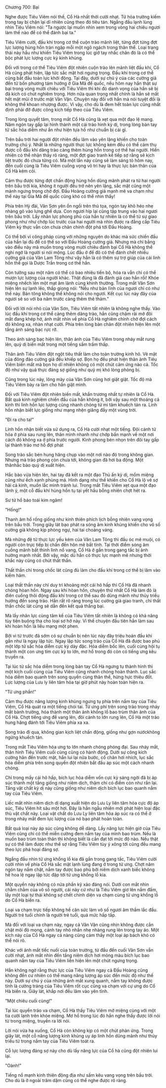 




Chương 700: Bại


Nghe được Tiêu Viêm nói thế, Cổ Hà nhất thời cười nhạt. Tử hỏa trường kiếm trong tay bị chặn lại dĩ nhiên cũng theo đó tiêu tán. Ngẩng đầu lạnh lùng nhìn Tiêu Viêm nói: "Ta ngược lại muốn nhìn xem trong vòng hai chiêu ngươi làm thế nào để có thể đánh bại ta."

Tiêu Viêm cười, đấu khí trong cơ thể cuộn trào mãnh liệt, từng đợt từng đợt lực lượng hùng hồn tràn ngập mỗi một ngõ ngách trong thân thể. Loại trạng thái này hầu như khiến Tiêu Viêm trong lúc giở tay nhấc chân đó là có thể bộc phát lực lượng cực kỳ kinh khủng.

Đối với trong cơ thể Tiêu Viêm đột nhiên cuộn trào lên mãnh liệt đấu khí, Cổ Hà cũng phát hiện, lập tức sắc mặt hơi ngưng trọng. Đấu khí trong cơ thể cũng bắt đầu toàn lực khởi động. Tại đây, dưới sự chú ý của các cường giả đến từ bốn phương tám hướng ở Gia Mã đế quốc, nếu hôm nay hắn thật sự bại trong vòng mười chiêu với Tiêu Viêm thì khi đó danh vọng của hắn sẽ bị đả kích có chút nghiêm trọng. Hơn nữa quan trọng nhất chính là hắn sẽ mất hết mặt mũi ở trước mặt Vân Vận. Chuyện này đối với hắn mà nói tuyệt đối là không thể khoan nhượng được. Vì vậy, cho dù là đem hết toàn lực cũng nhất định phải đỡ được công kích tiếp theo của Tiêu Viêm.

Trong lòng quyết tâm, trong mắt Cổ Hà cũng là xẹt qua một đạo lệ mang. Năm ngón tay gấp lại hình thành một cái trảo hình kỳ dị, trong lòng bàn tay tử sắc hỏa diễm như ẩn như hiện tựa hồ như chuẩn bị cái gì.

Trên bầu trời hai người đột nhiên đều lâm vào yên lặng khiến cho toàn trường chú ý. Nhất là những người thực lực không kém đều có thể cảm thụ được cỗ đấu khí dâng trào càng thêm hùng hồn trong cơ thể hai người. Hiển nhiên có thể nhận thấy rõ ràng, một đợt giao tranh kế tiếp sợ rằng sẽ kịch liệt trước đó chưa từng có. Mà một lần này cũng sẽ làm sáng tỏ hôm nay, đến cuối cùng là Tiêu Viêm cuồng vọng vô tri hay là thực lực bản thân của Cổ Hà kém cỏi.

Cảm thụ được từng đợt chấn động hùng hồn dũng mãnh phát ra từ hai người trên bầu trời kia, không ít người đều trở nên yên lặng, sắc mặt cũng một mảnh ngưng trọng chờ đợi. Đấu Hoàng cường giả mạnh mẽ va chạm như thế này tại Gia Mã đế quốc cũng khó có thể nhìn thấy!

Phía trên Hỷ đài, Vân Sơn yên ổn ngồi trên thủ tọa, ngón tay khô héo nhẹ nhàng gõ vào lưng ghế dựa. Con ngươi híp lại cũng tập trung vào hai ngươi trên bầu trời. Lấy nhãn lực phong phú của hắn tự nhiên là có thể từ sự giao phong như như chớp lúc trước của hai người mà nhìn được ra đẳng cấp Tiêu Viêm kỳ thực vẫn còn chưa chân chính đột phá tới Đấu Hoàng.

Có thể bởi vì công pháp cùng với những nguyên do khác mà sức chiến đấu của hắn lại đủ để có thể so với Đấu Hoàng cường giả. Nhưng mà chỉ bằng vào điều này mà muốn trong vòng mười chiêu đánh bại Cổ Hà không thể nghi ngờ là người si nói mộng. Lúc đầu ở đế đô có thể đánh chết nhiều cường giả của Vân Lam Tông như vậy hẳn là có thêm sự trợ giúp của cái linh hồn thể gọi là Dược Trần trong cơ thể hắn.

Còn tưởng sau một năm có thể có bao nhiêu tiến bộ, hóa ra vẫn chỉ có thể mượn lực lượng của người khác. Thật đúng là đã đánh giá cao hắn rồi! Khóe miệng nhếch lên một mạt âm lãnh cùng khinh thường. Trong mắt Vân Sơn hiện lên sự lạnh lẽo, thấp giọng nói: "Nếu như bản lĩnh của ngươi chỉ có như thế này. Bản tông không thể không nói cho ngươi. Kết cục lúc này đây của ngươi sẽ so với ba năm trước càng thêm thê thảm."

Đối với lời nói nhỏ của Vân Sơn, Tiêu Viêm tất nhiên là không nghe thấy. Vào lúc đấu khí trong cơ thể càng thêm dâng trào, hắn cũng chậm rãi mở đôi mắt đang khép hờ, ánh mắt nhìn về phía Cổ Hà nghiêm chỉnh chờ đợi cách đó không xa, nhàn nhạt cười. Phía trên lòng bàn chân đột nhiên hiện lên một tầng ánh sáng bạc rực rỡ.

Theo ánh sáng bạc hiện lên, thân ảnh của Tiêu Viêm trong nháy mắt rung lên, quỷ dị biến mất trong một tiếng sấm trầm thấp.

Thân ảnh Tiêu Viêm đột ngột tiêu thất làm cho toàn trường kinh hô. Vẻ mặt của đông đảo cường giả đều khiếp sợ. Bọn họ đều phát hiện thân ảnh Tiêu Viêm biến mất mà bọn họ dĩ nhiên không có một chút cảm ứng nào cả. Tốc độ như vậy quả thực đáng sợ giống như quỷ mị khó lòng phòng bị.

Cũng trong lúc này, lông mày của Vân Sơn cũng hơi giật giật. Tốc độ mà Tiêu Viêm bày ra làm cho hắn giật mình.

Đối với Tiêu Viêm đột nhiên biến mất, khẩn trương nhất tự nhiên là Cổ Hà. Bất quá kinh nghiệm chiến đấu của hắn không ít, bởi vậy sau một thoáng cả kinh thì linh hồn lực lượng cũng nhanh chóng từ mi tâm khuếch tán ra. Linh hồn nhận biết lực giống như mạng nhện giăng đầy một vùng trời.

"Đi ra cho ta!"

Linh hồn nhận biết vừa sử dụng ra, Cổ Hà cười nhạt một tiếng. Đôi cánh tử hỏa ở phía sau rung lên, thân mình nhanh như chớp bắn mạnh về một nơi cách đó không xa ở phía trước người. Kình phong bén nhọn trên đôi tay gấp lại thành trảo mơ hồ đợi phát

Song trảo sắc bén hung hăng chụp vào một nơi nào đó trong không gian. Nhưng mà trảo phong còn chưa tới, không gian đã hơi ba động. Một thânhắc bào quỷ dị xuất hiện.

Hắc bào vừa hiện lên, hai tay đã kết ra một đạo Thủ ấn kỳ dị, mồm miệng cũng như ếch xanh phùng má. Hình dạng như thế khiến cho Cổ Hà lộ vẻ sợ hãi cả kinh, muốn lắc mình tránh lui. Trong mắt Tiêu Viêm xẹt qua một đạo lãnh ý, một cỗ đấu khí hùng hồn tụ tại yết hầu bỗng nhiên chợt hét ra.

Sư tử hổ báo toái kim ngâm!

"Hống!"

Thanh âm hổ rống giống như kinh thiên phích lịch bỗng nhiên vang vọng trên bầu trời. Trong giây lát bạo phát ra sóng âm kinh khủng khiến cho vô số cường giả không kịp phòng ngự, hai tai choáng váng.

Mà những đệ tử thực lực yếu kém của Vân Lam Tông thì đầu óc mê muội, có người còn trực tiếp bị chấn đến hôn mê bất tỉnh. Tại thời điểm sóng âm cuồng mãnh bất thình lình nổ vang, Cổ Hà ở gần trong gang tấc bị ảnh hưởng mạnh nhất. Bởi vậy, mặc dù hắn có thực lực mạnh mẽ nhưng thời khắc này cũng có chút thất thần.

Thất thần chỉ trong chốc lát cũng đủ làm cho đấu khí trong cơ thể bị lâm vào kiềm hãm.

Loại thất thần này chỉ duy trì khoảng một cái hô hấp thì Cổ Hà đã nhanh chóng hòan hồn. Ngay sau khi hòan hồn, chuyện thứ nhất Cổ Hà làm đó là điên cuồng thôi động đấu khí trong cơ thể sau đó dũng mãnh như thủy triều hướng đến song trảo. Hắn rất rõ ràng trong lúc cường giả giao tranh, chỉ thất thần chốc lát cũng sẽ dẫn đến kết quả thắng bại.

Mà lấy nhãn lực cùng tâm kế của Tiêu Viêm tất nhiên là không có khả năng tùy tiện buông tha cho loại sơ hở này. Vì thế chuyện đầu tiên hắn làm sau khi hoàn hồn là liều mạng một phen.

Bởi vì từ trước đã sớm có sự chuẩn bị nên lúc này đây triệu hoán đấu khí gần như là ngay lập tức. Ngay lập tức song trảo của Cổ Hà đã được bao phủ một lớp tử sắc hỏa diễm cực kỳ dày đặc. Hỏa diễm bốc lên, cuối cùng hội tụ thành một con ưng tím cực kỳ to lớn, mơ hồ trong đó còn có tiếng ưng kêu truyền ra.

Tại lúc tử sắc hỏa diễm trong lòng bàn tay Cổ Hà ngưng tụ thành hình thì một kích cuối cùng của Tiêu Viêm cũng nhanh chóng hoàn thành. Lục sắc hỏa diễm bao quanh trên song quyền cùng thân thể, hừng hực thiêu đốt. Lực lượng của Lưu ly liên tâm hỏa tại giờ phút này hoàn toàn hiện ra.

"Tử ưng phần!"

Cảm thụ được năng lượng kinh khủng ngưng tụ phía trên nắm tay của Tiêu Viêm, Cổ Hà quát ra một tiếng chói tai. Tử ưng phí trên song trảo trong nháy mắt bành trường, hóa thành một thân ảnh khổng lồ bao trùm thân ảnh của Cổ Hà. Chợt tiếng ưng đề vang lên, đôi cánh to lớn rung lên, Cổ Hà một trảo hung hăng đánh tới Tiêu Viêm phía xa xa.

Song trảo đi qua, không gian kịch liệt chấn động, giống như gợn nướckhông ngừng khuếch tán.

Trong mắt Tiêu Viêm hỏa ưng to lớn nhanh chóng phóng đại. Sau nháy mắt, thân hình Tiêu Viêm cuối cùng cũng có hành động. Dưới sự công kích cường hãn đến trước mặt, hắn lui lại nửa bước, cổ chân hơi nhích, lục sắc hỏa diễm phía trên song quyền đột nhiên bắt đầu áp súc một cách nhanh chóng.

Chỉ trong mấy cái hô hấp, bích lục hỏa diễm vốn cực kỳ sáng ngời đã bị áp súc thành một tầng giống như niêm dịch, thậm chí có điểm còn như rắn lại. Tầng vật chất kỳ dị này cũng giống như niêm dịch bích lục bao quanh nắm tay của Tiêu Viêm.

Liếc mắt nhìn niêm dịch dị dạng xuất hiện do Lưu Ly liên tâm hỏa cực độ áp súc, Tiêu Viêm hít sâu một hơi. Đây là hắn ngẫu nhiên mới phát hiện loại đặc thù vật chất này. Loại vật chất do Lưu Ly liên tâm hỏa áp súc ra có thể ở trong nháy mắt đem lực lượng của nó bạo phát hoàn toàn.

Bất quá loại này áp súc cũng không dễ dàng. Lấy năng lực hiện giờ của Tiêu Viêm cũng chỉ có thể miễn cường đem nắm tay của mình bao trùm. Nếu là muốn bao trùm toàn thân thì không biết là cần đạt tới mức độ nào. Nếu thật sự có thể làm được như thế sợ rằng Tiêu Viêm tùy ý xông tới cũng đều mang theo lực phá hoại đáng sợ.

Ngẩng đầu nhìn tử ưng khổng lồ kia đã gần trong gang tấc, Tiêu Viêm cười cười nhìn về phía Cổ Hà sắc mặt lạnh lùng đang ở trong tử ưng. Chợt năm ngón tay nắm chặt, nắm tay được bao phủ bởi niêm dịch xanh biếc không hề hoa lệ ngay lập tức đập tới tử ưng khổng lồ kia.

Một quyền này không có nửa phần kỹ xảo đáng nói. Dưới con mắt nhìn chằm chằm của vô số người, cái này cứ như là Tiêu Viêm giơ lên nắm đấm, lấy một loại tư thái không sợ chết chính diện va chạm cùng tử ưng khổng lồ do Cổ Hà biến ra.

Loại va chạm trực tiếp không hề cân sức làm vô số ngươi âm thầm lắc đầu. Người trẻ tuổi chính là người trẻ tuổi, quá mức hấp tấp.

Mà đối với loại va chạm này, ngay cả Vân Vận cũng nhịn không được cắn chặt môi đỏ mọng, cánh tay nhỏ nhắn nhẹ nhàng rung lên trong tay áo. Một kích này của Cổ Hà ngay cả nàng cũng cảm thấy một loại áp bách khó có thể nói rõ.

Khác với ánh mắt tiếc nuối của toàn trường, từ đầu đến cuối Vân Sơn vẫn cười nhạt, ánh mắt nhìn đến tầng niêm dịch hơi mỏng màu bích lục bao quanh nắm tay của Tiêu Viêm liền hiện lên một chút ngưng trọng.

Hắn không ngờ rằng thực lực của Tiêu Viêm ngay cả Đấu Hoàng cũng không đến cư nhiên có thể mang năng lượng áp súc đến mức độ như thế này. Dưới sự chú ý của những ánh mắt xung quanh, nắm tay không được tính là cường tráng của Tiêu Viêm rốt cục cũng va chạm với cự ưng do Cổ Hà biến ra. Giây lát, khắp nơi đều lâm vào yên tĩnh.

"Một chiêu cuối cùng!"

Tại lúc quyền trảo va chạm, Cổ Hà thấy Tiêu Viêm mở miệng cùng với một tia cười lạnh trên khóe miệng. Mơ hồ trong lúc đó hắn nghe thấy được lời nói từ trong miệng, truyền ra lời nói.

Lời nói vừa hạ xuống, Cổ Hà còn không kịp có một chút phản ứng. Trong giây lát, một cỗ năng lượng kinh khủng uy áp linh hồn dũng mãnh như thủy triều từ trong nắm tay của Tiêu Viêm toát ra.

Cỗ lực lượng đáng sợ này cho dù lấy năng lực của Cổ hà cũng đột nhiên lui lại.

"Oành!"

Tiếng nổ mạnh kinh thiên động địa như sấm kêu vang vọng trên bầu trời. Cho dù là ở ngoài trăm dặm cũng có thể nghe được rõ ràng.




